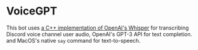 # VoiceGPT

This bot uses [a C++ implementation of OpenAI's Whisper](https://github.com/ggerganov/whisper.cpp) for transcribing Discord voice channel user audio, OpenAI's GPT-3 API for text completion. and MacOS's native `say` command for text-to-speech.
